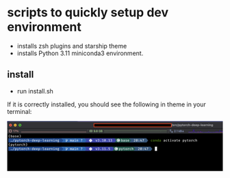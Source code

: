 # scripts to quickly setup dev environment 
- installs zsh plugins and starship theme
- installs Python 3.11 miniconda3 environment.

## install
- run install.sh

If it is correctly installed, you should see the following in theme in your terminal:

![shell](https://github.com/TaiPhamD/devenv_script/blob/main/terminal_zsh.png)